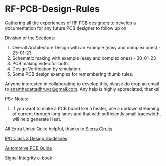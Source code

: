 # RF-PCB-Design-Rules
Gathering all the experiences of RF PCB designers to develop a documentation for any future PCB designer to follow up on.

Division of the Sections:
1. Overall Architecture Design with an Example (easy and complex ones) - 23-01-23
2. Schematic making with example (easy and complex ones) - 30-01-23
3. PCB making video for both.
4. Design Verification by simulation.
5. Some PCB design examples for remembering thumb rules.

Anyone interested in collaborating to develop this, please do drop an email to ananthadattadhruva@gmail.com. Any help is highly appreciated, thanks!

PS> Notes:
1. If you want to make a PCB board like a heater, use a updown streaming of current through long lanes and that with sufficiently small tracewidth, will help generate Heat.


All Extra Links: Quite helpful, thanks to [Sierra Ciruits](https://www.protoexpress.com/blog/ipc-class-2-vs-class-3-different-design-rules/)

[IPC Class 3 Design Guidelines](https://pages.protoexpress.com/rs/727-TSC-367/images/IPC%20Class%203%20Design%20Guide.pdf)

[Automotive PCB Guide](https://www.protoexpress.com/blog/10-automotive-pcb-design-guidelines/)

[Signal Integrity e-book](https://pages.protoexpress.com/rs/727-TSC-367/images/Signal%20Integrity%20for%20PCB%20Designers%20eBook.pdf)
